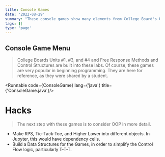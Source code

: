 ```yaml
---
title: Console Games
date: '2022-08-29'
summary: "These console games show many elements from College Board's Units"
tags: []
type: 'page'
---
```


<script>
	import Runnable from '$components/Runnable.svelte';
	import ConsoleGame from './code/ConsoleGame.java?raw';
</script>

## Console Game Menu

> College Boards Units #1, #3, and #4 and Free Response Methods and Control Structures are built into these labs. Of course, these games are very popular in beginning programming. They are here for reference, as they were shared by a student.

<Runnable code={ConsoleGame} lang={'java'} title={'ConsoleGame.java'}/>

# Hacks

> The next step with these games is to consider OOP in more detail.

- Make RPS, Tic-Tack-Toe, and Higher Lower into different objects. In Jupyter, this would have dependency cells.
- Build a Data Structures for the Games, in order to simplify the Control Flow logic, particularly T-T-T.
